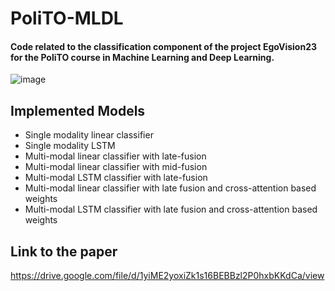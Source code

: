 # PoliTO-MLDL
#### Code related to the classification component of the project EgoVision23 for the PoliTO course in Machine Learning and Deep Learning.
![image](https://github.com/al3ssandrocaruso/PoliTo-MLDL/assets/92364264/869c9f16-13ed-4c7e-8dc5-128c7c92c610)


## Implemented Models
- Single modality linear classifier
- Single modality LSTM
- Multi-modal linear classifier with late-fusion
- Multi-modal linear classifier with mid-fusion
- Multi-modal LSTM classifier with late-fusion
- Multi-modal linear classifier with late fusion and cross-attention based weights
- Multi-modal LSTM classifier with late fusion and cross-attention based weights

## Link to the paper
https://drive.google.com/file/d/1yiME2yoxiZk1s16BEBBzl2P0hxbKKdCa/view
